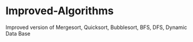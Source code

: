 # Improved-Algorithms
Improved version of Mergesort, Quicksort, Bubblesort, BFS, DFS, Dynamic Data Base
